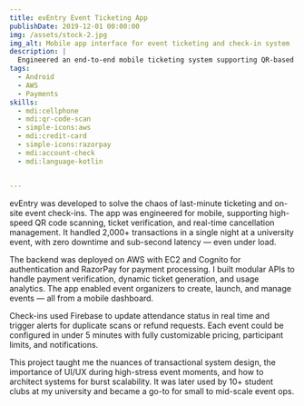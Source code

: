 ```yaml
---
title: evEntry Event Ticketing App
publishDate: 2019-12-01 00:00:00
img: /assets/stock-2.jpg
img_alt: Mobile app interface for event ticketing and check-in system
description: |
  Engineered an end-to-end mobile ticketing system supporting QR-based check-ins, real-time cancellations, and 2,000+ transactions in a single event.
tags:
  - Android
  - AWS
  - Payments
skills:
  - mdi:cellphone
  - mdi:qr-code-scan
  - simple-icons:aws
  - mdi:credit-card
  - simple-icons:razorpay
  - mdi:account-check
  - mdi:language-kotlin


---
```


evEntry was developed to solve the chaos of last-minute ticketing and on-site event check-ins. The app was engineered for mobile, supporting high-speed QR code scanning, ticket verification, and real-time cancellation management. It handled 2,000+ transactions in a single night at a university event, with zero downtime and sub-second latency — even under load.

The backend was deployed on AWS with EC2 and Cognito for authentication and RazorPay for payment processing. I built modular APIs to handle payment verification, dynamic ticket generation, and usage analytics. The app enabled event organizers to create, launch, and manage events — all from a mobile dashboard.

Check-ins used Firebase to update attendance status in real time and trigger alerts for duplicate scans or refund requests. Each event could be configured in under 5 minutes with fully customizable pricing, participant limits, and notifications.

This project taught me the nuances of transactional system design, the importance of UI/UX during high-stress event moments, and how to architect systems for burst scalability. It was later used by 10+ student clubs at my university and became a go-to for small to mid-scale event ops.
